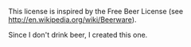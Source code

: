 This license is inspired by the Free Beer License (see http://en.wikipedia.org/wiki/Beerware).

Since I don't drink beer, I created this one.
